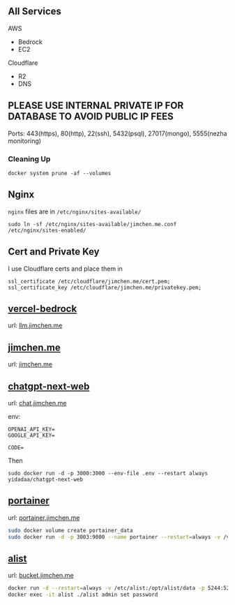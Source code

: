 ## All Services

AWS

- Bedrock
- EC2

Cloudflare

- R2
- DNS

## PLEASE USE INTERNAL PRIVATE IP FOR DATABASE TO AVOID PUBLIC IP FEES

Ports: 443(https), 80(http), 22(ssh), 5432(psql), 27017(mongo), 5555(nezha monitoring)

### Cleaning Up

```
docker system prune -af --volumes
```

## Nginx

`nginx` files are in `/etc/nginx/sites-available/`

```
sudo ln -sf /etc/nginx/sites-available/jimchen.me.conf /etc/nginx/sites-enabled/
```

## Cert and Private Key

I use Cloudflare certs and place them in

```
ssl_certificate /etc/cloudflare/jimchen.me/cert.pem;
ssl_certificate_key /etc/cloudflare/jimchen.me/privatekey.pem;
```

## [vercel-bedrock](https://github.com/jimchen2/vercel-bedrock)

url: [llm.jimchen.me](https://llm.jimchen.me)

## [jimchen.me](https://github.com/jimchen2/My-Website-New)

url: [jimchen.me](https://jimchen.me)

## [chatgpt-next-web](https://github.com/ChatGPTNextWeb/ChatGPT-Next-Web)

url: [chat.jimchen.me](https://chat.jimchen.me)

env:

```
OPENAI_API_KEY=
GOOGLE_API_KEY=

CODE=
```

Then

```
sudo docker run -d -p 3000:3000 --env-file .env --restart always yidadaa/chatgpt-next-web
```

## [portainer](https://github.com/portainer/portainer)

url: [portainer.jimchen.me](https://portainer.jimchen.me)

```sh
sudo docker volume create portainer_data
sudo docker run -d -p 3003:9000 --name portainer --restart=always -v /var/run/docker.sock:/var/run/docker.sock -v portainer_data:/data portainer/portainer-ce:latest
```

## [alist](https://github.com/alist-org/alist)

url: [bucket.jimchen.me](https://bucket.jimchen.me)

```sh
docker run -d --restart=always -v /etc/alist:/opt/alist/data -p 5244:5244 -e PUID=0 -e PGID=0 -e UMASK=022 --name="alist" xhofe/alist:latest
docker exec -it alist ./alist admin set password
```

